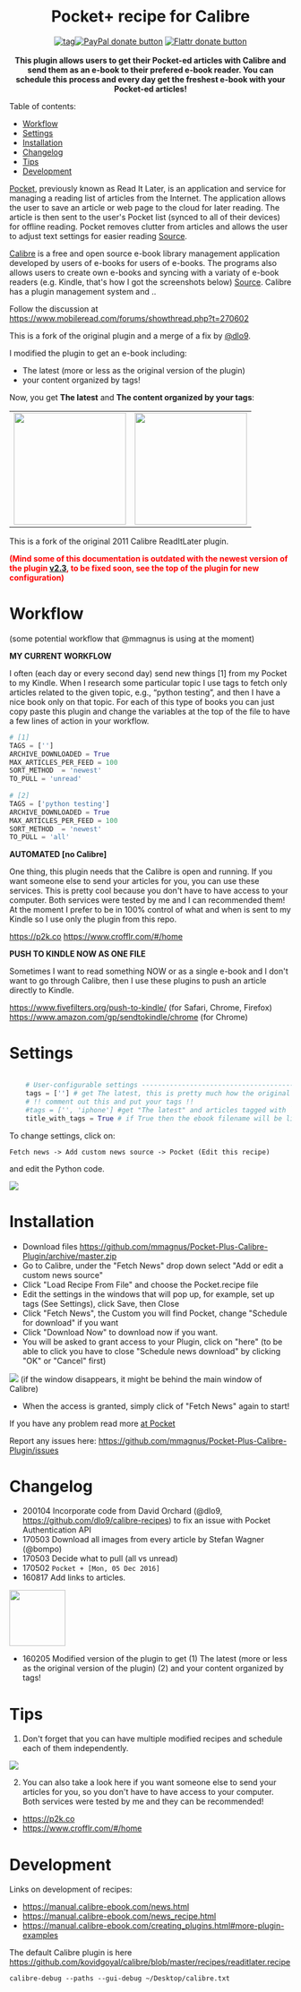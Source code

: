 <div align="center">
<h1>
Pocket+ recipe for Calibre
</h1>

[![tag](https://img.shields.io/github/release/mmagnus/Pocket-Plus-Calibre-Plugin.svg)](https://github.com/mmagnus/Pocket-Plus-Calibre-Plugin/releases)<span class="badge-paypal"><a href="https://www.paypal.me/MarcinMagnus" title="Donate to this project using Paypal"><img src="https://img.shields.io/badge/paypal-donate-yellow.svg" alt="PayPal donate button" /></a></span> 
<span class="badge-flattr"><a href="https://flattr.com/profile/mmagnus" title="Donate to this project using Flattr"><img src="https://img.shields.io/badge/flattr-donate-yellow.svg" alt="Flattr donate button" /></a></span>
</br></br>
<b>This plugin allows users to get their Pocket-ed articles with Calibre and send them as an e-book to their prefered e-book reader. You can schedule this process and every day get the freshest e-book with your Pocket-ed articles!</b>

</div>

Table of contents:

  * [Workflow](#workflow)
  * [Settings](#settings)
  * [Installation](#installation)
  * [Changelog](#changelog)
  * [Tips](#tips)
  * [Development](#development)

[Pocket](https://getpocket.com/), previously known as Read It Later, is an application and service for managing a reading list of articles from the Internet. The application allows the user to save an article or web page to the cloud for later reading. The article is then sent to the user's Pocket list (synced to all of their devices) for offline reading. Pocket removes clutter from articles and allows the user to adjust text settings for easier reading [Source](https://en.wikipedia.org/wiki/Pocket_%28application%29).

[Calibre](http://calibre-ebook.com/) is a free and open source e-book library management application developed by users of e-books for users of e-books. The programs also allows users to create own e-books and syncing with a variaty of e-book readers (e.g. Kindle, that's how I got the screenshots below) [Source](https://en.wikipedia.org/wiki/Calibre_%28software%29). Calibre has a plugin management system and ..

Follow the discussion at https://www.mobileread.com/forums/showthread.php?t=270602

This is a fork of the original plugin and a merge of a fix by [@dlo9](https://github.com/dlo9).

I modified the plugin to get an e-book including:

* The latest (more or less as the original version of the plugin)
* your content organized by tags!

Now, you get **The latest** and **The content organized by your tags**:

<table><tr><td><img src="doc/02.png" alt="" style="width: 200px;"/></td><td><img src="doc/03.png" alt="" style="width: 200px;"/></td></tr></table>

This is a fork of the original 2011 Calibre ReadItLater plugin.

<b style="color:red">(Mind some of this documentation is outdated with the newest version of the plugin [v2.3](https://github.com/mmagnus/Pocket-Plus-Calibre-Plugin/releases/tag/v2.3), to be fixed soon, see the top of the plugin for new configuration)</b>

# Workflow
(some potential workflow that @mmagnus is using at the moment)

**MY CURRENT WORKFLOW**

I often (each day or every second day) send new things [1] from my Pocket to my Kindle. When I research some particular topic I use tags to fetch only articles related to the given topic, e.g., “python testing”, and then I have a nice book only on that topic. For each of this type of books you can just copy paste this plugin and change the variables at the top of the file to have a few lines of action in your workflow.

```python
# [1]
TAGS = [''] 
ARCHIVE_DOWNLOADED = True
MAX_ARTICLES_PER_FEED = 100
SORT_METHOD  = 'newest'
TO_PULL = 'unread' 
	
# [2]
TAGS = ['python testing']
ARCHIVE_DOWNLOADED = True
MAX_ARTICLES_PER_FEED = 100
SORT_METHOD  = 'newest'
TO_PULL = 'all'
```

**AUTOMATED [no Calibre]**

One thing, this plugin needs that the Calibre is open and running. If you want someone else to send your articles for you, you can use these services. This is pretty cool because you don't have to have access to your computer. Both services were tested by me and I can recommended them! At the moment I prefer to be in 100% control of what and when is sent to my Kindle so I use only the plugin from this repo.

https://p2k.co https://www.crofflr.com/#/home 

**PUSH TO KINDLE NOW AS ONE FILE**

Sometimes I want to read something NOW or as a single e-book and I don't want to go through Calibre, then I use these plugins to push an article directly to Kindle. 

https://www.fivefilters.org/push-to-kindle/ (for Safari, Chrome, Firefox) https://www.amazon.com/gp/sendtokindle/chrome (for Chrome)

# Settings

```python

    # User-configurable settings -----------------------------------------------
    tags = [''] # get The latest, this is pretty much how the original version of the plugin works
    # !! comment out this and put your tags !!
    #tags = ['', 'iphone'] #get "The latest" and articles tagged with `iphone` 
    title_with_tags = True # if True then the ebook filename will be like Pocket: INVEST P2P [Sun, 05 Jan 2020]

```

To change settings, click on:

	Fetch news -> Add custom news source -> Pocket (Edit this recipe)

and edit the Python code.

![](doc/settings.png)

# Installation
  
* Download files https://github.com/mmagnus/Pocket-Plus-Calibre-Plugin/archive/master.zip
* Go to Calibre, under the "Fetch News" drop down select "Add or edit a custom news source"
* Click "Load Recipe From File" and choose the Pocket.recipe file
* Edit the settings in the windows that will pop up, for example, set up tags (See Settings), click Save, then Close
* Click "Fetch News", the Custom you will find Pocket, change "Schedule for download" if you want
* Click "Download Now" to download now if you want.
* You will be asked to grant access to your Plugin, click on "here" (to be able to click you have to close "Schedule news download" by clicking "OK" or "Cancel" first)

![](doc/grant.png)
(if the window disappears, it might be behind the main window of Calibre)

* When the access is granted, simply click of "Fetch News" again to start!

If you have any problem read more [at Pocket](https://help.getpocket.com/customer/portal/articles/361724-how-to-configure-calibre-with-pocket)

Report any issues here: https://github.com/mmagnus/Pocket-Plus-Calibre-Plugin/issues

# Changelog

* 200104 Incorporate code from David Orchard (@dlo9, https://github.com/dlo9/calibre-recipes) to fix an issue with Pocket Authentication API
* 170503 Download all images from every article by Stefan Wagner (@bompo)
* 170503 Decide what to pull (all vs unread)
* 170502 `Pocket + [Mon, 05 Dec 2016]`
* 160817 Add links to articles.

<img src="doc/screenshot_2016_08_29T20_43_53_0200.png" alt="" style="width:100px;"/>

* 160205 Modified version of the plugin to get (1) The latest (more or less as the original version of the plugin) (2) and your content organized by tags! 

# Tips

1. Don't forget that you can have multiple modified recipes and schedule each of them independently.

![](doc/more.png)

2. You can also take a look here if you want someone else to send your articles for you, so you don't have to have access to your computer. Both services were tested by me and they can be recommended!

- https://p2k.co
- https://www.crofflr.com/#/home

# Development
Links on development of recipes:

* https://manual.calibre-ebook.com/news.html
* https://manual.calibre-ebook.com/news_recipe.html
* https://manual.calibre-ebook.com/creating_plugins.html#more-plugin-examples

The default Calibre plugin is here https://github.com/kovidgoyal/calibre/blob/master/recipes/readitlater.recipe

    calibre-debug --paths --gui-debug ~/Desktop/calibre.txt
